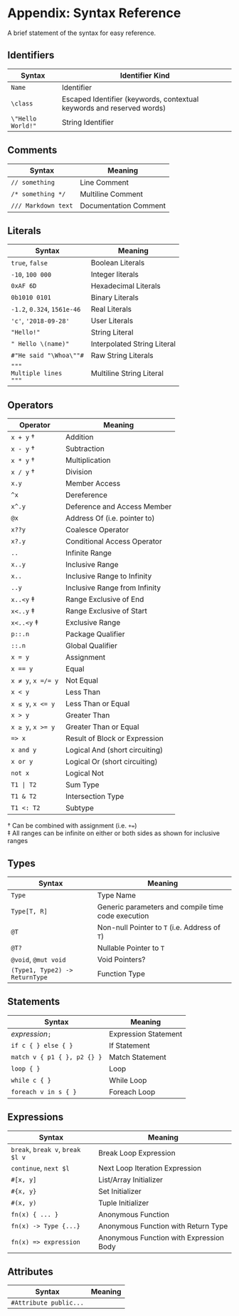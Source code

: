 # Appendix: Syntax Reference

A brief statement of the syntax for easy reference.

## Identifiers

| Syntax            | Identifier Kind                                                       |
| ----------------- | --------------------------------------------------------------------- |
| `Name`            | Identifier                                                            |
| `\class`          | Escaped Identifier (keywords, contextual keywords and reserved words) |
| `\"Hello World!"` | String Identifier                                                     |

## Comments

| Syntax              | Meaning               |
| ------------------- | --------------------- |
| `// something`      | Line Comment          |
| `/* something */`   | Multiline Comment     |
| `/// Markdown text` | Documentation Comment |

## Literals

| Syntax                             | Meaning                     |
| ---------------------------------- | --------------------------- |
| `true`, `false`                    | Boolean Literals            |
| `-10`, `100 000`                   | Integer literals            |
| `0xAF 6D`                          | Hexadecimal Literals        |
| `0b1010 0101`                      | Binary Literals             |
| `-1.2`, `0.324`, `1561e-46`        | Real Literals               |
| `'c'`, `'2018-09-28'`              | User Literals               |
| `"Hello!"`                         | String Literal              |
| `" Hello \(name)"`                 | Interpolated String Literal |
| `#"He said "\Whoa\""#`             | Raw String Literals         |
| `"""`<br>`Multiple lines`<br>`"""` | Multiline String Literal    |

## Operators

| Operator           | Meaning                        |
| ------------------ | ------------------------------ |
| `x + y` †          | Addition                       |
| `x - y` †          | Subtraction                    |
| `x * y` †          | Multiplication                 |
| `x / y` †          | Division                       |
| `x.y`              | Member Access                  |
| `^x`               | Dereference                    |
| `x^.y`             | Deference and Access Member    |
| `@x`               | Address Of (i.e. pointer to)   |
| `x??y`             | Coalesce Operator              |
| `x?.y`             | Conditional Access Operator    |
| `..`               | Infinite Range                 |
| `x..y`             | Inclusive Range                |
| `x..`              | Inclusive Range to Infinity    |
| `..y`              | Inclusive Range from Infinity  |
| `x..<y` ‡          | Range Exclusive of End         |
| `x<..y` ‡          | Range Exclusive of Start       |
| `x<..<y` ‡         | Exclusive Range                |
| `p::.n`            | Package Qualifier              |
| `::.n`             | Global Qualifier               |
| `x = y`            | Assignment                     |
| `x == y`           | Equal                          |
| `x ≠ y`, `x =/= y` | Not Equal                      |
| `x < y`            | Less Than                      |
| `x ≤ y`, `x <= y`  | Less Than or Equal             |
| `x > y`            | Greater Than                   |
| `x ≥ y`, `x >= y`  | Greater Than or Equal          |
| `=> x`             | Result of Block or Expression  |
| `x and y`          | Logical And (short circuiting) |
| `x or y`           | Logical Or (short circuiting)  |
| `not x`            | Logical Not                    |
| `T1 \| T2`         | Sum Type                       |
| `T1 & T2`          | Intersection Type              |
| `T1 <: T2`         | Subtype                        |

† Can be combined with assignment (i.e. `+=`) \
‡ All ranges can be infinite on either or both sides as shown for inclusive ranges

## Types

| Syntax                         | Meaning                                            |
| ------------------------------ | -------------------------------------------------- |
| `Type`                         | Type Name                                          |
| `Type[T, R]`                   | Generic parameters and compile time code execution |
| `@T`                           | Non-null Pointer to `T`    (i.e. Address of `T`)   |
| `@T?`                          | Nullable Pointer to `T`                            |
| `@void`, `@mut void`           | Void Pointers?                                     |
| `(Type1, Type2) -> ReturnType` | Function Type                                      |

## Statements

| Syntax                      | Meaning              |
| --------------------------- | -------------------- |
| *expression*`;`             | Expression Statement |
| `if c { } else { }`         | If Statement         |
| `match v { p1 { }, p2 {} }` | Match Statement      |
| `loop { }`                  | Loop                 |
| `while c { }`               | While Loop           |
| `foreach v in s { }`        | Foreach Loop         |

## Expressions

| Syntax                           | Meaning                                 |
| -------------------------------- | --------------------------------------- |
| `break`, `break v`, `break $l v` | Break Loop Expression                   |
| `continue`, `next $l`            | Next Loop Iteration Expression          |
| `#[x, y]`                        | List/Array Initializer                  |
| `#{x, y}`                        | Set Initializer                         |
| `#(x, y)`                        | Tuple Initializer                       |
| `fn(x) { ... }`                  | Anonymous Function                      |
| `fn(x) -> Type {...}`            | Anonymous Function with Return Type     |
| `fn(x) => expression`            | Anonymous Function with Expression Body |

## Attributes

| Syntax                 | Meaning |
| ---------------------- | ------- |
| `#Attribute public...` |         |
